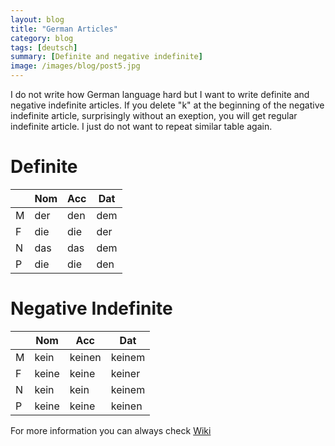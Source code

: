 ```yaml
---
layout: blog
title: "German Articles"
category: blog
tags: [deutsch]  
summary: [Definite and negative indefinite]
image: /images/blog/post5.jpg
---
```


I do not write how German language hard but I want to write definite and negative indefinite articles. If you delete \"k\" at the beginning of the negative indefinite article, surprisingly without an exeption, you will get regular indefinite article. I just do not want to repeat similar table again.

# Definite
|   | Nom | Acc | Dat |
|---|-----|-----|-----|
| M | der | den | dem |
| F | die | die | der |
| N | das | das | dem |
| P | die | die | den |

# Negative Indefinite
|   |  Nom  |  Acc   |  Dat   |
|---|-------|--------|--------|
| M | kein  | keinen | keinem |
| F | keine | keine  | keiner |
| N | kein  | kein   | keinem |
| P | keine | keine  | keinen |
 
For more information you can always check [Wiki]

[Wiki]: <https://en.wikipedia.org/wiki/German_articles>

